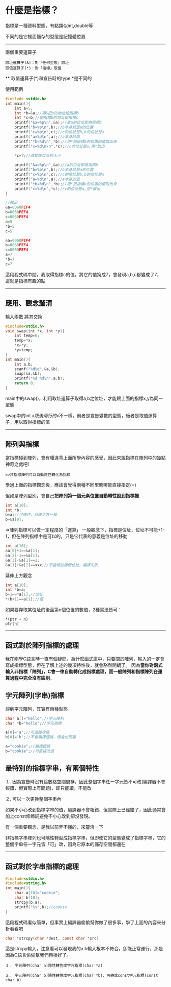 # 什麼是指標？
指標是一種資料型態，有點類似int,double等‌

不同的是它裡面儲存的型態是記憶體位置

----

兩個重要運算子
```
取址運算子(&)：對「任何型態」取址
取值運算子(*)：對「指標」取值
```
** 取值運算子(*)和宣告時的type *是不同的


使用範例
```c
#include <stdio.h>
int main(){
    int a=5;
    int *b=&a;//用&把a的地址給指標b
    int *c=b;//把指標b的地址給指標c
    printf("&a=%p\n",&a);//取a的位址即為指標b
    printf("b=%p\n",b);//b本身就是a的位置
    printf("c=%p\n",c);//c的位址是b,b的位址是a
    printf("a=%d\n",a);//a本身的值
    printf("*b=%d\n",*b);//用*把指標a的位置的值取出來
    printf("c=%d\n\n",*c);//c的位址是a,用*取出

    *c=7;//改變該位址的大小
    
    printf("&a=%p\n",&a);//a的位址即為指標b
    printf("b=%p\n",b);//b本身就是a的位置
    printf("c=%p\n",c);//c的位址是b,b的位址是a
    printf("a=%d\n",a);//a本身的值
    printf("*b=%d\n",*b);//用*把指標a的位置的值取出來
    printf("c=%d\n",*c);//c的位址是a,用*取出
}
```

```c
//輸出
&a=0060FEF4
b=0060FEF4
c=0060FEF4
a=5
*b=5
c=5

&a=0060FEF4
b=0060FEF4
c=0060FEF4
a=7
*b=7
c=7
```
這段程式碼中間，我取得指標c的值，將它的值換成7，會發現a,b,c都變成了7，這就是指標有趣的點

----

## 應用、觀念釐清
輸入兩數 將其交換
```c
#include<stdio.h>
void swap(int *x, int *y){
    int temp=0;
    temp=*x;
    *x=*y;
    *y=temp;
}
int main(){
    int a,b;
    scanf("%d%d",&a,&b);
    swap(&a,&b);
    printf("%d %d\n",a,b);
    return 0;
}
```
main中的swap()，利用取址運算子取得a,b之位址，才能跟上面的指標x,y為同一型態

swap中的int *x跟後兩行的*x不一樣，前者是宣告變數的型態，後者是取值運算子，用以取得指標的值

----

## 陣列與指標
當指標碰到陣列，會有種違背上面所學內容的感覺，因此來說指標在陣列中的幾點神奇之處吧!
```
=>非指標陣列可以自動隱性轉化為指標
```
學過上面的指標觀念後，應該會覺得兩種不同型態哪能直接指定(=)‌

但如是陣列型別，會自己**把陣列第一個元素位置自動轉性設到指標裡**
```c
int a[10];
int *b;
b=a;//可運作，且跟下方一樣
b=&a[0];
```
=>陣列指標可以做一定程度的「運算」
一般觀念下，指標是位址，位址不可能+1-1，但在陣列指標中是可以的，只是它代表的意義是位址的移動
```c
int a[10];
&a[0]+1==&a[1];
&a[2]-1==&a[1];
&a[3]-&a[1]==2;
&a[1]+&a[2]==xxx;//不能相加兩個位址，編譯失敗
```
延伸上方觀念
```c
int a[10];
int *b=a;
b+1==*a[1];//位址
*(b+1)==a[1];//值
```
如果要存取某位址的後面第n個位置的數值，2種寫法皆可：
```
*(ptr + n)
ptr[n]
```

----

## 函式對於陣列指標的處理
我在剛學C語言時一直有個疑問，為什麼函式庫中，只要關於陣列，輸入的一定會寫成指標型態，但在了解上述的幾項特性後，就會豁然開朗了。
因為**當你對函式輸入非指標「陣列」，C會一律自動轉化成指標處理，而一般陣列和指標陣列在運算過程中完全沒有區別**。

## 字元陣列(字串)指標
談到字元陣列，其實有兩種型態
```c
char a[]="hello";//字元陣列
char *b="hello";//字元指標
```
```c
a[0]='a';//可直接改值
b[0]='b';//不會編譯錯誤，但會出問題
```
```c
a="cookie";//編譯錯誤
b="cookie";//可直接改值
```
## 最特別的指標字串，有兩個特性

１. 因為宣告時沒有給數格空間儲存，因此整個字串任一字元皆不可改(編譯器不會報錯，但實際上有問題)，即只能讀，不能改

２. 可以一次更換整個字串內

如果不小心改到指標字串的值，編譯器不會報錯，但實際上已經錯了，因此通常會加上const修飾詞避免不小心改到卻沒發現。‌

有一個重要觀念，是我以前弄不懂的，來釐清一下

非指標字串陣列也可隱性轉型成指標字串，但即使它的型態變成了指標字串，它的整個字串任一字元皆「可」改，因為它原本的儲存空間都還在‌

----

## 函式對於字串指標的處理
```c
#include<stdio.h>
#include<string.h>
int main(){
    char a[10]="cookie";
    char b[10];
    strcpy(b,a);
    printf("%s",b);//cookie
}
```
這段程式碼看似簡單，但事實上編譯器偷偷幫你做了很多事，學了上面的內容來分析看看吧‌
```c
char *strcpy(char *dest, const char *src)
```
這是strcpy輸入，注意看可以發現我的a.b輸入根本不符合，卻能正常運行，那是因為C語言偷偷幫我們轉換好了。
```
１．　字元陣列(char a)隱性轉性成字元指標(char *a)

２．　字元陣列(char b)隱性轉性成字元指標(char *b)，再轉成const字元指標(const char b)
```
